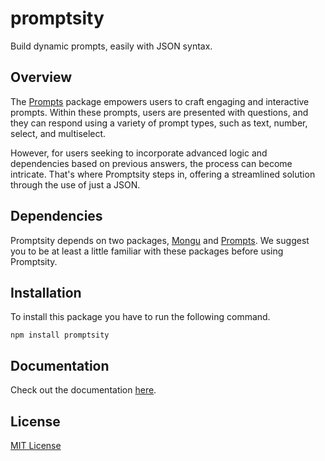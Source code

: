 # promptsity

Build dynamic prompts, easily with JSON syntax.

## Overview

The [Prompts](https://www.npmjs.com/package/prompts) package empowers users to craft engaging and interactive prompts. Within these prompts, users are presented with questions, and they can respond using a variety of prompt types, such as text, number, select, and multiselect.

However, for users seeking to incorporate advanced logic and dependencies based on previous answers, the process can become intricate. That's where Promptsity steps in, offering a streamlined solution through the use of just a JSON.

## Dependencies

Promptsity depends on two packages, [Mongu](https://martiserra.me/mongu) and [Prompts](https://www.npmjs.com/package/prompts). We suggest you to be at least a little familiar with these packages before using Promptsity.

## Installation

To install this package you have to run the following command.

```shell
npm install promptsity
```

## Documentation

Check out the documentation [here](https://martiserra.me/promptsity).

## License

[MIT License](https://opensource.org/license/mit)
